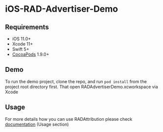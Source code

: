 # iOS-RAD-Advertiser-Demo

## Requirements

- iOS 11.0+
- Xcode 11+
- Swift 5+
- [CocoaPods](https://cocoapods.org) 1.9.0+

## Demo

To run the demo project, clone the repo, and run `pod install` from the project root directory first. That open RADAdvertiserDemo.xcworkspace via Xcode

## Usage

For more details how you can use RADAttribution please check [documentation](https://github.com/Rakuten-Advertising-Developers/attribution-sdk-ios) (Usage section)
